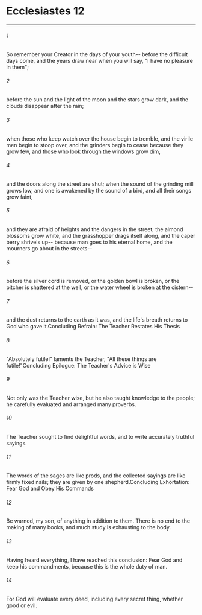 # Ecclesiastes 12
***



###### 1 
So remember your Creator in the days of your youth-- before the difficult days come, and the years draw near when you will say, "I have no pleasure in them"; 

###### 2 
before the sun and the light of the moon and the stars grow dark, and the clouds disappear after the rain; 

###### 3 
when those who keep watch over the house begin to tremble, and the virile men begin to stoop over, and the grinders begin to cease because they grow few, and those who look through the windows grow dim, 

###### 4 
and the doors along the street are shut; when the sound of the grinding mill grows low, and one is awakened by the sound of a bird, and all their songs grow faint, 

###### 5 
and they are afraid of heights and the dangers in the street; the almond blossoms grow white, and the grasshopper drags itself along, and the caper berry shrivels up-- because man goes to his eternal home, and the mourners go about in the streets-- 

###### 6 
before the silver cord is removed, or the golden bowl is broken, or the pitcher is shattered at the well, or the water wheel is broken at the cistern-- 

###### 7 
and the dust returns to the earth as it was, and the life's breath returns to God who gave it.Concluding Refrain: The Teacher Restates His Thesis 

###### 8 
"Absolutely futile!" laments the Teacher, "All these things are futile!"Concluding Epilogue: The Teacher's Advice is Wise 

###### 9 
Not only was the Teacher wise, but he also taught knowledge to the people; he carefully evaluated and arranged many proverbs. 

###### 10 
The Teacher sought to find delightful words, and to write accurately truthful sayings. 

###### 11 
The words of the sages are like prods, and the collected sayings are like firmly fixed nails; they are given by one shepherd.Concluding Exhortation: Fear God and Obey His Commands 

###### 12 
Be warned, my son, of anything in addition to them. There is no end to the making of many books, and much study is exhausting to the body. 

###### 13 
Having heard everything, I have reached this conclusion: Fear God and keep his commandments, because this is the whole duty of man. 

###### 14 
For God will evaluate every deed, including every secret thing, whether good or evil.
